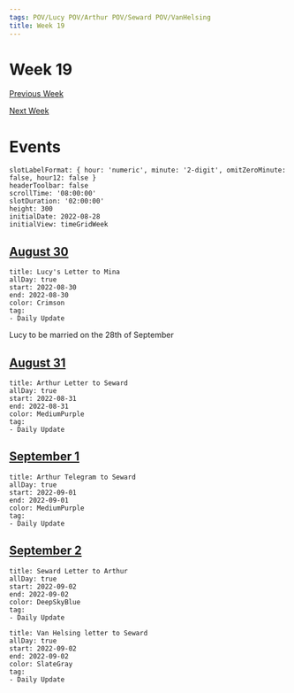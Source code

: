 ```yaml
---
tags: POV/Lucy POV/Arthur POV/Seward POV/VanHelsing 
title: Week 19
---
```


# Week 19

[Previous Week](2022-W36)

[Next Week](2022-W38)

# Events

```itinerary
slotLabelFormat: { hour: 'numeric', minute: '2-digit', omitZeroMinute: false, hour12: false }
headerToolbar: false
scrollTime: '08:00:00'
slotDuration: '02:00:00'
height: 300
initialDate: 2022-08-28
initialView: timeGridWeek
```

## [August 30](2022-08-30.md)

```itinerary-event
title: Lucy's Letter to Mina
allDay: true
start: 2022-08-30
end: 2022-08-30
color: Crimson
tag:
- Daily Update
```

Lucy to be married on the 28th of September

## [August 31](2022-08-31.md)

```itinerary-event
title: Arthur Letter to Seward
allDay: true
start: 2022-08-31
end: 2022-08-31
color: MediumPurple
tag:
- Daily Update
```

## [September 1](2022-09-01.md)

```itinerary-event
title: Arthur Telegram to Seward
allDay: true
start: 2022-09-01
end: 2022-09-01
color: MediumPurple
tag:
- Daily Update
```

## [September 2](2022-09-02.md)

```itinerary-event
title: Seward Letter to Arthur
allDay: true
start: 2022-09-02
end: 2022-09-02
color: DeepSkyBlue
tag:
- Daily Update
```
```itinerary-event
title: Van Helsing letter to Seward
allDay: true
start: 2022-09-02
end: 2022-09-02
color: SlateGray
tag:
- Daily Update
```
